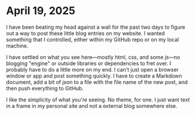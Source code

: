 # April 19, 2025

I have been beating my head against a wall for the past two days to figure out a way to post these little blog entries on my website. I wanted something that I controlled, either within my GitHub repo or on my local machine. 

I have settled on what you see here—mostly html, css, and some js—no blogging "engine" or outside libraries or dependencies to fret over. I probably have to do a little more on my end. I can't just open a browser window or app and post something quickly. I have to create a Markdown document, add a bit of json to a file with the file name of the new post, and then push everything to GitHub.

I like the simplicity of what you're seeing. No theme, for one. I just want text in a frame in my personal site and not a external blog somewhere else.